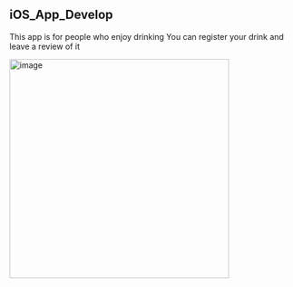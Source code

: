 ## iOS_App_Develop

This app is for people who enjoy drinking
You can register your drink and leave a review of it

<img width="387" alt="image" src="https://user-images.githubusercontent.com/71820857/233356608-28a0c152-0989-4993-bb35-d209bb601d1c.png">

